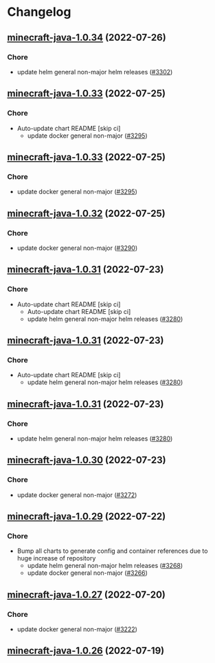 # Changelog



## [minecraft-java-1.0.34](https://github.com/truecharts/apps/compare/minecraft-java-1.0.33...minecraft-java-1.0.34) (2022-07-26)

### Chore

- update helm general non-major helm releases ([#3302](https://github.com/truecharts/apps/issues/3302))




## [minecraft-java-1.0.33](https://github.com/truecharts/apps/compare/minecraft-java-1.0.32...minecraft-java-1.0.33) (2022-07-25)

### Chore

- Auto-update chart README [skip ci]
  - update docker general non-major ([#3295](https://github.com/truecharts/apps/issues/3295))




## [minecraft-java-1.0.33](https://github.com/truecharts/apps/compare/minecraft-java-1.0.32...minecraft-java-1.0.33) (2022-07-25)

### Chore

- update docker general non-major ([#3295](https://github.com/truecharts/apps/issues/3295))




## [minecraft-java-1.0.32](https://github.com/truecharts/apps/compare/minecraft-java-1.0.31...minecraft-java-1.0.32) (2022-07-25)

### Chore

- update docker general non-major ([#3290](https://github.com/truecharts/apps/issues/3290))




## [minecraft-java-1.0.31](https://github.com/truecharts/apps/compare/minecraft-java-1.0.30...minecraft-java-1.0.31) (2022-07-23)

### Chore

- Auto-update chart README [skip ci]
  - Auto-update chart README [skip ci]
  - update helm general non-major helm releases ([#3280](https://github.com/truecharts/apps/issues/3280))




## [minecraft-java-1.0.31](https://github.com/truecharts/apps/compare/minecraft-java-1.0.30...minecraft-java-1.0.31) (2022-07-23)

### Chore

- Auto-update chart README [skip ci]
  - update helm general non-major helm releases ([#3280](https://github.com/truecharts/apps/issues/3280))




## [minecraft-java-1.0.31](https://github.com/truecharts/apps/compare/minecraft-java-1.0.30...minecraft-java-1.0.31) (2022-07-23)

### Chore

- update helm general non-major helm releases ([#3280](https://github.com/truecharts/apps/issues/3280))




## [minecraft-java-1.0.30](https://github.com/truecharts/apps/compare/minecraft-java-1.0.29...minecraft-java-1.0.30) (2022-07-23)

### Chore

- update docker general non-major ([#3272](https://github.com/truecharts/apps/issues/3272))




## [minecraft-java-1.0.29](https://github.com/truecharts/apps/compare/minecraft-java-1.0.27...minecraft-java-1.0.29) (2022-07-22)

### Chore

- Bump all charts to generate config and container references due to huge increase of repository
  - update helm general non-major helm releases ([#3268](https://github.com/truecharts/apps/issues/3268))
  - update docker general non-major ([#3266](https://github.com/truecharts/apps/issues/3266))



## [minecraft-java-1.0.27](https://github.com/truecharts/apps/compare/minecraft-java-1.0.26...minecraft-java-1.0.27) (2022-07-20)

### Chore

- update docker general non-major ([#3222](https://github.com/truecharts/apps/issues/3222))



## [minecraft-java-1.0.26](https://github.com/truecharts/apps/compare/minecraft-java-1.0.25...minecraft-java-1.0.26) (2022-07-19)
